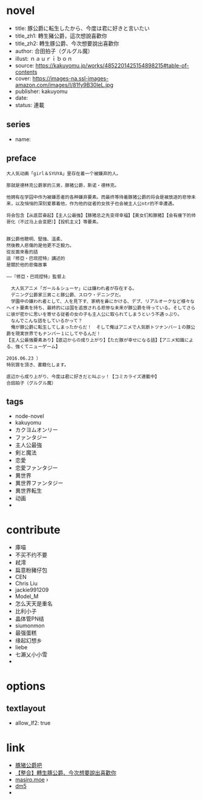 # novel

- title: 豚公爵に転生したから、今度は君に好きと言いたい
- title_zh1: 轉生豬公爵，這次想說喜歡你
- title_zh2: 轉生豚公爵、今次想要說出喜歡你
- author: 合田拍子（グルグル魔）
- illust: ｎａｕｒｉｂｏｎ
- source: https://kakuyomu.jp/works/4852201425154898215#table-of-contents
- cover: https://images-na.ssl-images-amazon.com/images/I/81fy9B30leL.jpg
- publisher: kakuyomu
- date:
- status: 連載

## series

- name:

## preface


```
大人気动画「girl＆SYUYA」里存在着一个被嫌弃的人。

那就是德林克公爵家的三男，豚猪公爵，斯诺・德林克。

他拥有在学园中作为被嫌恶者的各种嫌弃要素。而最终等待着豚猪公爵的将会是被放逐的悲惨未来，以及悄悄的深刻爱慕着他，作为他的従者的女孩子也会被主人公ntr的不幸遭遇。

将会包含【从底层奋起】【主人公最強】【豚猪总之先变得幸福】【美女们和豚猪】【会有痩下的帅哥化（不过马上会变肥）】【投机主义】等要素。


豚公爵他聰明、堅強、溫柔、  
然後教人悲傷的是他更不乏毅力。  
從反面來看的話  
這『修亞・巴琉捏特』講述的  
是關於他的悲傷故事  

――『修亞・巴琉捏特』監督上

　大人気アニメ「ガール＆シューヤ」には嫌われ者が存在する。  
　デニング公爵家三男こと豚公爵、スロウ・デニングだ。  
　学園中の嫌われ者として、人を見下す、家柄を鼻にかける、デブ、リアルオークなど様々なヘイト要素を持ち、最終的には国を追放される悲惨な未来が豚公爵を待っている。そしてさらに彼が密かに思いを寄せる従者の女の子も主人公に取られてしまうという不遇っぷり。  
　なんでこんな話をしているかって？  
　俺が豚公爵に転生してしまったからだ！　そして俺はアニメで人気断トツナンバー１の豚公爵を現実世界でもナンバー１にしてやるんだ！  
【主人公最強要素あり】【底辺からの成り上がり】【ただ豚が幸せになる話】【アニメ知識による、強くてニューゲーム】  

2016.06.23 ）  
特別賞を頂き、書籍化します。

底辺から成り上がり、今度は君に好きだと叫ぶッ！【コミカライズ連載中】
合田拍子（グルグル魔）
```

## tags

- node-novel
- kakuyomu
- カクヨムオンリー
- ファンタジー
- 主人公最強
- 剣と魔法
- 恋愛
- 恋愛ファンタジー
- 異世界
- 異世界ファンタジー
- 異世界転生
- 动画
- 

# contribute

- 庫喵
- 不买不约不要
- 弒澪
- 扁意粉豬仔包
- CEN
- Chris Liu
- jackie991209
- Model_M
- 怎么天天是重名
- 比利小子
- 晶体管PN结
- siumonmon
- 最强蛋糕
- 缘起幻想乡
- liebe
- 七瀨乂小小雪
- 

# options

## textlayout

- allow_lf2: true

# link

- [豚猪公爵吧](http://tieba.baidu.com/f?kw=%E8%B1%9A%E7%8C%AA%E5%85%AC%E7%88%B5 "豚猪公爵吧")
- [【整合】轉生豚公爵、今次想要說出喜歡你](https://tieba.baidu.com/p/5525554645 "【整合】轉生豚公爵、今次想要說出喜歡你")
- [masiro.moe](https://masiro.moe/forum.php?mod=forumdisplay&fid=80&page=1) ›
- [dm5](https://www.dm5.com/manhua-zhuanshengzhugongjue-zhecixiangshuoxihuanni/)
- 
